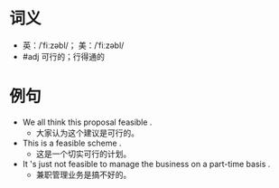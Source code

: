 # 词义
- 英：/ˈfiːzəbl/； 美：/ˈfiːzəbl/
- #adj 可行的；行得通的
# 例句
- We all think this proposal feasible .
	- 大家认为这个建议是可行的。
- This is a feasible scheme .
	- 这是一个切实可行的计划。
- It 's just not feasible to manage the business on a part-time basis .
	- 兼职管理业务是搞不好的。
